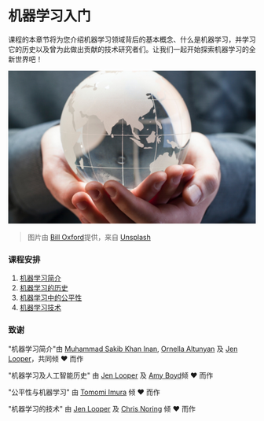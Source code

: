 # 机器学习入门

课程的本章节将为您介绍机器学习领域背后的基本概念、什么是机器学习，并学习它的历史以及曾为此做出贡献的技术研究者们。让我们一起开始探索机器学习的全新世界吧！

![globe](../images/globe.jpg)
> 图片由 <a href="https://unsplash.com/@bill_oxford?utm_source=unsplash&utm_medium=referral&utm_content=creditCopyText">Bill Oxford</a>提供，来自 <a href="https://unsplash.com/s/photos/globe?utm_source=unsplash&utm_medium=referral&utm_content=creditCopyText">Unsplash</a>
  
### 课程安排

1. [机器学习简介](../1-intro-to-ML/translations/README.zh-cn.md)
1. [机器学习的历史](../2-history-of-ML/translations/README.zh-cn.md)
1. [机器学习中的公平性](../3-fairness/translations/README.zh-cn.md)
1. [机器学习技术](../4-techniques-of-ML/translations/README.zh-cn.md)
### 致谢

"机器学习简介"由 [Muhammad Sakib Khan Inan](https://twitter.com/Sakibinan), [Ornella Altunyan](https://twitter.com/ornelladotcom) 及 [Jen Looper](https://twitter.com/jenlooper)，共同倾 ♥️ 而作

"机器学习及人工智能历史" 由 [Jen Looper](https://twitter.com/jenlooper) 及 [Amy Boyd](https://twitter.com/AmyKateNicho)倾 ♥️ 而作

"公平性与机器学习" 由 [Tomomi Imura](https://twitter.com/girliemac) 倾 ♥️ 而作 

"机器学习的技术" 由 [Jen Looper](https://twitter.com/jenlooper) 及 [Chris Noring](https://twitter.com/softchris) 倾 ♥️ 而作
